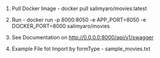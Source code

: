 1. Pull Docker Image -
   docker pull salimyaro/movies:latest

2. Run -
   docker run -p 8000:8050 -e APP_PORT=8050 -e DOCKER_PORT=8000 salimyaro/movies

3. See Documentation on http://0.0.0.0:8000/api/v1/swagger

4. Example File fot Import by formType - sample_movies.txt
